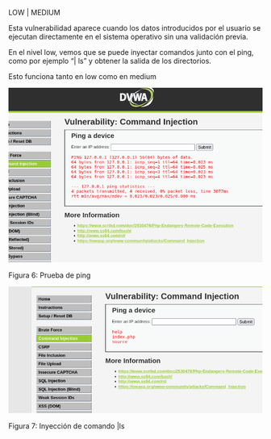 LOW | MEDIUM

Esta vulnerabilidad aparece cuando los datos introducidos por el usuario se ejecutan directamente en el sistema operativo sin una validación previa.

En el nivel low, vemos que se puede inyectar comandos junto con el ping, como por ejemplo “| ls” y obtener la salida de los directorios.

Esto funciona tanto en low como en medium

![Figura 6](./imagenes/image6.png)


Figura 6: Prueba de ping

![Figura 7](./imagenes/image7.png)

Figura 7: Inyección de comando |ls
